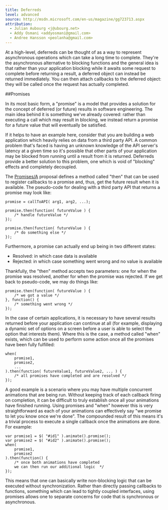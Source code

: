 ```yaml
---
title: Deferreds
level: advanced
source: http://msdn.microsoft.com/en-us/magazine/gg723713.aspx
attribution:
  - Julian Aubourg <j@ubourg.net>
  - Addy Osmani <addyosmani@gmail.com>
  - Andree Hansson <peolanha@gmail.com>
---
```


At a high-level, deferreds can be thought of as a way to represent
asynchronous operations which can take a long time to complete. They're the
asynchronous alternative to blocking functions and the general idea is
that rather than your application blocking while it awaits some request
to complete before returning a result, a deferred object can instead be
returned immediately. You can then attach callbacks to the deferred
object: they will be called once the request has actually completed.

##Promises

In its most basic form, a "promise" is a model that provides a solution
for the concept of deferred (or future) results in software engineering.
The main idea behind it is something we've already covered: rather than
executing a call which may result in blocking, we instead return a
promise for a future value that will eventually be satisfied.

If it helps to have an example here, consider that you are building a
web application which heavily relies on data from a third party API. A
common problem that's faced is having an unknown knowledge of the API
server's latency at a given time so it's possible that other parts of
your application may be blocked from running until a result from it is
returned. Deferreds provide a better solution to this problem, one which
is void of "blocking" effects and completely decoupled.

The [Promises/A](http://wiki.commonjs.org/wiki/Promises/A) proposal
defines a method called "then" that can be used to register callbacks to
a promise and, thus, get the future result when it is available. The
pseudo-code for dealing with a third party API that returns a promise
may look like:

```
promise = callToAPI( arg1, arg2, ...);

promise.then(function( futureValue ) {
	/* handle futureValue */
});

promise.then(function( futureValue ) {
	/* do something else */
});
```

Furthermore, a promise can actually end up being in two different
states:

-   Resolved: in which case data is available
-   Rejected: in which case something went wrong and no value is
    available

Thankfully, the "then" method accepts two parameters: one for when the
promise was resolved, another for when the promise was rejected. If we
get back to pseudo-code, we may do things like:

```
promise.then(function( futureValue ) {
	/* we got a value */
}, function() {
	/* something went wrong */
});
```

In the case of certain applications, it is necessary to have several
results returned before your application can continue at all (for
example, displaying a dynamic set of options on a screen before a user
is able to select the option that interests them). Where this is the
case, a method called "when" exists, which can be used to perform some
action once all the promises have been fully fulfilled:

```
when(
	promise1,
	promise2,
	...
).then(function( futureValue1, futureValue2, ... ) {
	/* all promises have completed and are resolved */
});
```

A good example is a scenario where you may have multiple concurrent
animations that are being run. Without keeping track of each callback
firing on completion, it can be difficult to truly establish once all
your animations have finished running. Using promises and "when" however
this is very straightforward as each of your animations can effectively
say "we promise to let you know once we're done". The compounded result
of this means it's a trivial process to execute a single callback once
the animations are done. For example:

```
var promise1 = $( "#id1" ).animate().promise();
var promise2 = $( "#id2" ).animate().promise();
when(
	promise1,
	promise2
).then(function() {
	/* once both animations have completed
	we can then run our additional logic  */
});
```

This means that one can basically write non-blocking logic that can be
executed without synchronization. Rather than directly passing callbacks
to functions, something which can lead to tightly coupled interfaces,
using promises allows one to separate concerns for code that is
synchronous or asynchronous.
